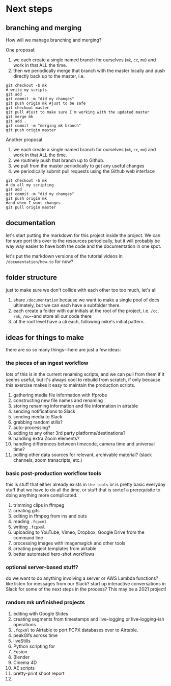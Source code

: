 # Next steps

## branching and merging

How will we manage branching and merging?

One proposal:

1. we each create a single named branch for ourselves (`mk`, `cc`, `mo`) and work in that ALL the time.
2. then we periodically merge that branch with the master locally and push directly back up to the master, i.e.
```
git checkout -b mk
# write my scripts
git add .
git commit -m "did my changes"
git push origin mk #just to be safe
git checkout master
git pull #just to make sure I'm working with the updated master
git merge mk
git add .
git commit -m "merging mk branch"
git push origin master
```

Another proposal

1. we each create a single named branch for ourselves (`mk`, `cc`, `mo`) and work in that ALL the time.
2. we routinely push that branch up to Github.
3. we pull from the master periodically to get any useful changes
4. we periodically submit pull requests using the Github web interface
```
git checkout -b mk
# do all my scripting
git add .
git commit -m "did my changes"
git push origin mk
#and when I want changes
git pull origin master
```

## documentation

let's start putting the markdown for this project inside the project.  We can for sure port this over to the resources periodically, but it will probably be way way easier to have both the code and the documentation in one spot.

let's put the markdown versions of the tutorial videos in `/documentation/how-to` for now?

## folder structure

just to make sure we don't collide with each other too too much, let's all

1. share `/documentation` because we want to make a single pool of docs ultimately, but we can each have a subfolder there.
2. each create a folder with our initials at the root of the project, i.e. `/cc`, `/mk`, `/mo`--and store all our code there
3. at the root level have a cli each, following mike's initial pattern.

## ideas for things to make

there are so so many things--here are just a few ideas:

### the pieces of an ingest workflow

lots of this is in the current renaming scripts, and we can pull from them if it seems useful, but it's always cool to rebuild from scratch, if only because this exercise makes it easy to maintain the production scripts.

1. gathering media file information with ffprobe
2. constructing new file names and renaming
3. storing renaming information and file information in airtable
4. sending notifications to Slack
5. sending media to Slack
6. grabbing random stills?
7. auto-processing?
8. adding to any other 3rd party platforms/destinations?
9. handling extra Zoom elements?
10. handling differences between timecode, camera time and universal time?
11. polling other data sources for relevant, archivable material? (slack channels, zoom transcripts, etc.)

### basic post-production workflow tools

this is stuff that either already exists in `the-tools` or is pretty basic everyday stuff that we have to do all the time, or stuff that is sortof a prerequisite to doing anything more complicated.

1. trimming clips in ffmpeg
2. creating gifs
3. editing in ffmpeg from ins and outs
4. reading `.fcpxml`
5. writing `.fcpxml`
6. uploading to YouTube, Vimeo, Dropbox, Google Drive from the command line
7. processing images with imagemagick and other tools
8. creating project templates from airtable
9. better automated hero-shot workflows


### optional server-based stuff?

do we want to do anything involving a server or AWS Lambda functions? like listen for messages from our Slack? start up interactive conversations in Slack for some of the next steps in the process?  This may be a 2021 project!

### random mk unfinished projects

1. editing with Google Slides
2. creating segments from timestamps and live-logging or live-logging-ish operations
3. `.fcpxml` to Airtable to port FCPX databases over to Airtable.
4. peakGifs across time
5. liveStills
6. Python scripting for
  7. Fusion
  8. Blender
  9. Cinema 4D
10. AE scripts
11. pretty-print shoot report
12.
